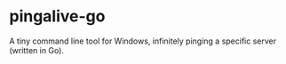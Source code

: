 # pingalive-go
A tiny command line tool for Windows, infinitely pinging a specific server (written in Go).
